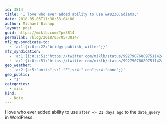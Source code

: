 ```yaml
---
id: 3814
title: 'I love who ever added ability to use &#8230;&diams;'
date: 2018-05-05T11:38:53-04:00
author: Michael Bishop
layout: post
guid: https://miklb.com/?p=3814
permalink: /blog/2018/05/05/3814/
mf2_mp-syndicate-to:
  - 'a:1:{i:0;s:22:"bridgy-publish_twitter";}'
mf2_syndication:
  - 'a:1:{i:0;s:51:"https://twitter.com/miklb/status/992790760897511424";}'
  - 'a:1:{i:0;s:51:"https://twitter.com/miklb/status/992790760897511424";}'
geo_weather:
  - 'a:2:{s:5:"units";s:1:"F";s:4:"icon";s:4:"none";}'
geo_public:
  - "1"
categories:
  - misc
kind:
  - Note
---
```

I love who ever added ability to use `after => 21 days ago` to the `date_query` in WordPress.